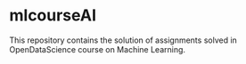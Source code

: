 # mlcourseAI
This repository contains the solution of assignments solved in OpenDataScience course on Machine Learning.

